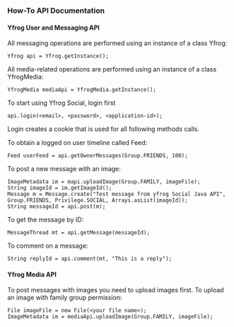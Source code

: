 ### How-To API Documentation

#### Yfrog User and Messaging API 

All messaging operations are performed using an instance of a class Yfrog:

    Yfrog api = Yfrog.getInstance();
    
All media-related operations are performed using an instance of a class YfrogMedia:

    YfrogMedia mediaApi = YfrogMedia.getInstance();    

To start using Yfrog Social, login first

    api.login(<email>, <password>, <application-id>);

Login creates a cookie that is used for all following methods calls.

To obtain a logged on user timeline called Feed:

    Feed userFeed = api.getOwnerMessages(Group.FRIENDS, 100);
    
To post a new message with an image:

    ImageMetadata im = mapi.uploadImage(Group.FAMILY, imageFile);
    String imageId = im.getImageId();
    Message m = Message.create("Test message from yfrog Social Java API", Group.FRIENDS, Privilege.SOCIAL, Arrays.asList(imageId));
    String messageId = api.post(m);

To get the message by ID:

    MessageThread mt = api.getMessage(messageId);
     
To comment on a message:

    String replyId = api.comment(mt, "This is a reply");

#### Yfrog Media API

To post messages with images you need to upload images first.
To upload an image with family group permission:

    File imageFile = new File(<your file name>);
    ImageMetadata im = mediaApi.uploadImage(Group.FAMILY, imageFile);
 

<!--
<table>
<tr><th>name</th><th>required</th><th>description</th></tr>
<tr><td>login</td><td>yes</td><td>desc here</td></tr>
</table>
-->

